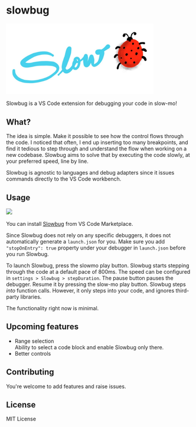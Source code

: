 # slowbug
<img src="images/banner.jpg" width="400px">

Slowbug is a VS Code extension for debugging your code in slow-mo!

## What?
The idea is simple. Make it possible to see how the control 
flows through the code. I noticed that often, I end up inserting 
too many breakpoints, and find it tedious to step through and
understand the flow when working on a new codebase. Slowbug aims
to solve that by executing the code slowly, at your preferred speed,
line by line. 

Slowbug is agnostic to languages and debug adapters since it 
issues commands directly to the VS Code workbench.

## Usage
<img src="images/slowbug_demo.gif" width="550">    

You can install [Slowbug](https://marketplace.visualstudio.com/items?itemName=srimukh.slowbug) from VS Code Marketplace.

Since Slowbug does not rely on any specific debuggers, it does not automatically
generate a `launch.json` for you. Make sure you add `"stopOnEntry": true` 
property under your debugger in `launch.json` before you run Slowbug.

To launch Slowbug, press the slowmo play button. Slowbug starts stepping through
the code at a default pace of 800ms. The speed can be configured in 
`settings > Slowbug > stepDuration`. The pause button pauses the debugger.
Resume it by pressing the slow-mo play button. Slowbug steps _into_ function calls.
However, it only steps into your code, and ignores third-party libraries.

The functionality right now is minimal.


## Upcoming features
* Range selection  
Ability to select a code block and enable Slowbug only there.
* Better controls


## Contributing
You're welcome to add features and raise issues. 

## License
MIT License